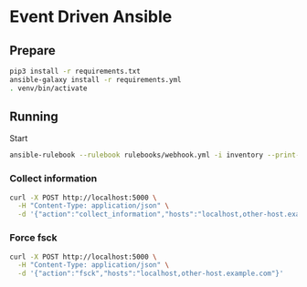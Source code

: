# Event Driven Ansible

## Prepare

```bash
pip3 install -r requirements.txt
ansible-galaxy install -r requirements.yml
. venv/bin/activate
```

## Running

Start

```bash
ansible-rulebook --rulebook rulebooks/webhook.yml -i inventory --print-events --verbose
```


### Collect information

```bash
curl -X POST http://localhost:5000 \
  -H "Content-Type: application/json" \
  -d '{"action":"collect_information","hosts":"localhost,other-host.example.com"}'
```

### Force fsck


```bash
curl -X POST http://localhost:5000 \
  -H "Content-Type: application/json" \
  -d '{"action":"fsck","hosts":"localhost,other-host.example.com"}'
```
